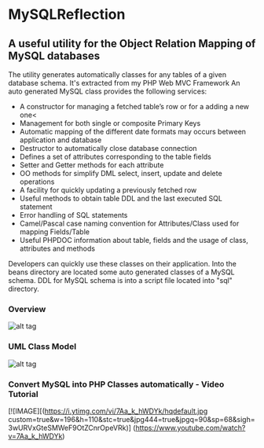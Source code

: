 # MySQLReflection
## A useful utility for the Object Relation Mapping of MySQL databases
The utility generates automatically classes for any tables of a given database
schema.
It's extracted from my PHP Web MVC Framework
An auto generated MySQL class provides the following services:

- A constructor for managing a fetched table’s row or for a adding a new one<
- Management for both single or composite Primary Keys
- Automatic mapping of the different date formats may occurs between application and database
- Destructor to automatically close database connection
- Defines a set of attributes corresponding to the table fields
- Setter and Getter methods for each attribute
- OO methods for simplify DML select, insert, update and delete operations
- A facility for quickly updating a previously fetched row
- Useful methods to obtain table DDL and the last executed SQL statement
- Error handling of SQL statements
- Camel/Pascal case naming convention for Attributes/Class used for mapping Fields/Table
- Useful PHPDOC information about table, fields and the usage of class, attributes and methods

Developers can quickly use these classes on their application.
Into the beans directory are located some auto generated classes of a MySQL schema.
DDL for MySQL schema is into a script file located into "sql" directory.

### Overview
![alt tag](https://raw.githubusercontent.com/rcarvello/mysqlreflection/master/docs/MySQLReflection.png)

### UML Class Model
![alt tag](https://raw.githubusercontent.com/rcarvello/mysqlreflection/master/docs/UMLClassModel.png)

### Convert MySQL into PHP Classes automatically - Video Tutorial
[![IMAGE][(https://i.ytimg.com/vi/7Aa_k_hWDYk/hqdefault.jpg custom=true&w=196&h=110&stc=true&jpg444=true&jpgq=90&sp=68&sigh=3wURVxGteSMWeF9OtZCnrOpeVRk)]
(https://www.youtube.com/watch?v=7Aa_k_hWDYk)
